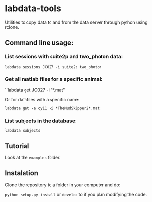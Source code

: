 # labdata-tools
Utilities to copy data to and from the data server through python using rclone.


## Command line usage:

### List sessions with suite2p and two_photon data:

``labdata sessions JC027 -i suite2p two_photon``

### Get all matlab files for a specific animal:

``labdata get JC027 -i "*.mat"

Or for datafiles with a specific name:

``labdata get -a cy11 -i *TheMudSkipper2*.mat``

### List subjects in the database:

``labdata subjects``


## Tutorial

Look at the ``examples`` folder.


## Instalation

Clone the repository to a folder in your computer and do:

``python setup.py install`` or ``develop`` to if you plan modifying the code.
